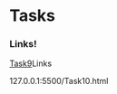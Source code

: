 # Tasks
<html>
   <head>
      <h3>Links!</h3>
   </head>
   <body>
      <a href="127.0.0.1:5500/Task9.html">Task9</a>Links</a>
       <p target="_blank">127.0.0.1:5500/Task10.html</p>
       <p target="_blank"/127.0.0.1:5500/Task11.html</p>
   </body>    
    
</html>
